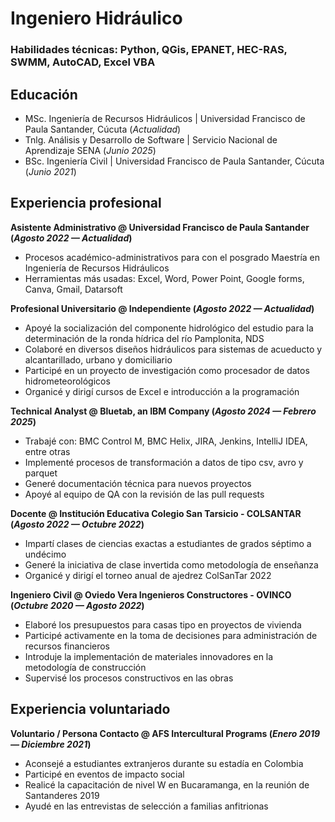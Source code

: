 # Ingeniero Hidráulico
### Habilidades técnicas: Python, QGis, EPANET, HEC-RAS, SWMM, AutoCAD, Excel VBA

## Educación
- MSc. Ingeniería de Recursos Hidráulicos | Universidad Francisco de Paula Santander, Cúcuta (_Actualidad_)
- Tnlg. Análisis y Desarrollo de Software | Servicio Nacional de Aprendizaje SENA (_Junio 2025_)
- BSc. Ingeniería Civil | Universidad Francisco de Paula Santander, Cúcuta (_Junio 2021_)

## Experiencia profesional
**Asistente Administrativo @ Universidad Francisco de Paula Santander (_Agosto 2022 — Actualidad_)**
- Procesos académico-administrativos para con el posgrado Maestría en Ingeniería de Recursos Hidráulicos
- Herramientas más usadas: Excel, Word, Power Point, Google forms, Canva, Gmail, Datarsoft

**Profesional Universitario @ Independiente (_Agosto 2022 — Actualidad_)**
- Apoyé la socialización del componente hidrológico del estudio para la determinación de la ronda hídrica del río Pamplonita, NDS
- Colaboré en diversos diseños hidráulicos para sistemas de acueducto y alcantarillado, urbano y domiciliario
- Participé en un proyecto de investigación como procesador de datos hidrometeorológicos
- Organicé y dirigí cursos de Excel e introducción a la programación

**Technical Analyst @ Bluetab, an IBM Company (_Agosto 2024 — Febrero 2025_)**
- Trabajé con: BMC Control M, BMC Helix, JIRA, Jenkins, IntelliJ IDEA, entre otras
- Implementé procesos de transformación a datos de tipo csv, avro y parquet
- Generé documentación técnica para nuevos proyectos
- Apoyé al equipo de QA con la revisión de las pull requests

**Docente @ Institución Educativa Colegio San Tarsicio - COLSANTAR (_Agosto 2022 — Octubre 2022_)**
- Impartí clases de ciencias exactas a estudiantes de grados séptimo a undécimo
- Generé la iniciativa de clase invertida como metodología de enseñanza
- Organicé y dirigí el torneo anual de ajedrez ColSanTar 2022

**Ingeniero Civil @ Oviedo Vera Ingenieros Constructores - OVINCO (_Octubre 2020 — Agosto 2022_)**
- Elaboré los presupuestos para casas tipo en proyectos de vivienda
- Participé activamente en la toma de decisiones para administración de recursos financieros
- Introduje la implementación de materiales innovadores en la metodología de construcción
- Supervisé los procesos constructivos en las obras

## Experiencia voluntariado
**Voluntario / Persona Contacto @ AFS Intercultural Programs (_Enero 2019 — Diciembre 2021_)**
- Aconsejé a estudiantes extranjeros durante su estadía en Colombia
- Participé en eventos de impacto social
- Realicé la capacitación de nivel W en Bucaramanga, en la reunión de Santanderes 2019
- Ayudé en las entrevistas de selección a familias anfitrionas
